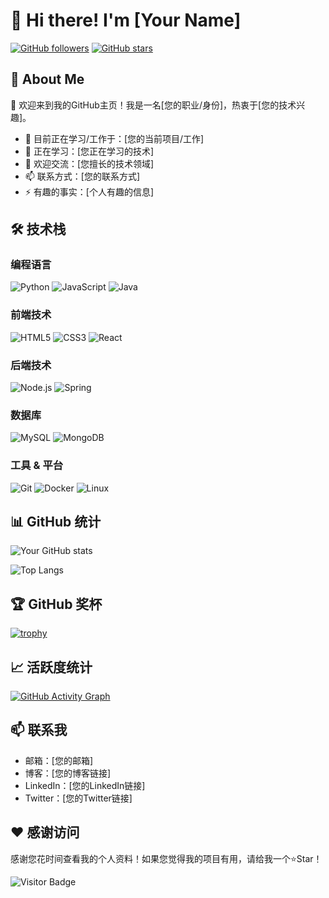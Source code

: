 # 👋 Hi there! I'm [Your Name]

[![GitHub followers](https://img.shields.io/github/followers/dongshull?style=social)](https://github.com/dongshull)
[![GitHub stars](https://img.shields.io/github/stars/dongshull?style=social)](https://github.com/dongshull)

## 🚀 About Me

👋 欢迎来到我的GitHub主页！我是一名[您的职业/身份]，热衷于[您的技术兴趣]。

- 🔭 目前正在学习/工作于：[您的当前项目/工作]
- 🌱 正在学习：[您正在学习的技术]
- 💬 欢迎交流：[您擅长的技术领域]
- 📫 联系方式：[您的联系方式]
- ⚡ 有趣的事实：[个人有趣的信息]

## 🛠️ 技术栈

### 编程语言
![Python](https://img.shields.io/badge/-Python-3776AB?style=flat-square&logo=python&logoColor=white)
![JavaScript](https://img.shields.io/badge/-JavaScript-F7DF1E?style=flat-square&logo=javascript&logoColor=black)
![Java](https://img.shields.io/badge/-Java-007396?style=flat-square&logo=java&logoColor=white)

### 前端技术
![HTML5](https://img.shields.io/badge/-HTML5-E34F26?style=flat-square&logo=html5&logoColor=white)
![CSS3](https://img.shields.io/badge/-CSS3-1572B6?style=flat-square&logo=css3)
![React](https://img.shields.io/badge/-React-61DAFB?style=flat-square&logo=react&logoColor=black)

### 后端技术
![Node.js](https://img.shields.io/badge/-Node.js-339933?style=flat-square&logo=node.js&logoColor=white)
![Spring](https://img.shields.io/badge/-Spring-6DB33F?style=flat-square&logo=spring&logoColor=white)

### 数据库
![MySQL](https://img.shields.io/badge/-MySQL-4479A1?style=flat-square&logo=mysql&logoColor=white)
![MongoDB](https://img.shields.io/badge/-MongoDB-47A248?style=flat-square&logo=mongodb&logoColor=white)

### 工具 & 平台
![Git](https://img.shields.io/badge/-Git-F05032?style=flat-square&logo=git&logoColor=white)
![Docker](https://img.shields.io/badge/-Docker-2496ED?style=flat-square&logo=docker&logoColor=white)
![Linux](https://img.shields.io/badge/-Linux-FCC624?style=flat-square&logo=linux&logoColor=black)

## 📊 GitHub 统计

![Your GitHub stats](https://github-readme-stats.vercel.app/api?username=dongshull&show_icons=true&theme=radical)

![Top Langs](https://github-readme-stats.vercel.app/api/top-langs/?username=dongshull&layout=compact&theme=radical)

## 🏆 GitHub 奖杯

[![trophy](https://github-profile-trophy.vercel.app/?username=dongshull)](https://github.com/dongshull)

## 📈 活跃度统计

[![GitHub Activity Graph](https://activity-graph.herokuapp.com/graph?username=dongshull&theme=github)](https://github.com/dongshull)

## 📫 联系我

- 邮箱：[您的邮箱]
- 博客：[您的博客链接]
- LinkedIn：[您的LinkedIn链接]
- Twitter：[您的Twitter链接]

## ❤️ 感谢访问

感谢您花时间查看我的个人资料！如果您觉得我的项目有用，请给我一个⭐Star！

![Visitor Badge](https://komarev.com/ghpvc/?username=dongshull&style=flat-square)

